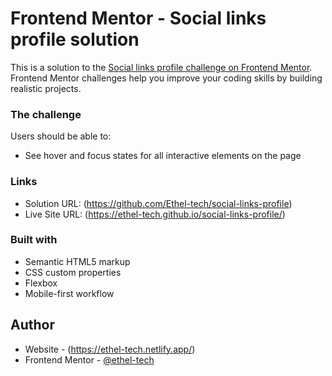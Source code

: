 # Frontend Mentor - Social links profile solution

This is a solution to the [Social links profile challenge on Frontend Mentor](https://www.frontendmentor.io/challenges/social-links-profile-UG32l9m6dQ). Frontend Mentor challenges help you improve your coding skills by building realistic projects. 



### The challenge

Users should be able to:

- See hover and focus states for all interactive elements on the page

### Links

- Solution URL: (https://github.com/Ethel-tech/social-links-profile)
- Live Site URL: (https://ethel-tech.github.io/social-links-profile/)

### Built with

- Semantic HTML5 markup
- CSS custom properties
- Flexbox
- Mobile-first workflow

## Author

- Website - (https://ethel-tech.netlify.app/)
- Frontend Mentor - [@ethel-tech](https://www.frontendmentor.io/profile/ethel-tech)
